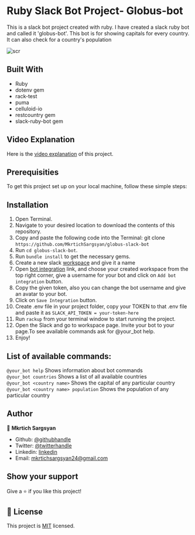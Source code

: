 # Ruby Slack Bot Project- Globus-bot

This is a slack bot project created with ruby. I have created a slack ruby bot and called it 'globus-bot'. This bot is for showing capitals for every country. It can also check for a country's population

![scr](https://user-images.githubusercontent.com/31889642/93992741-f7aa1380-fd9e-11ea-94d2-03541d76efc2.png)

## Built With 

* Ruby
* dotenv gem
* rack-test
* puma
* celluloid-io
* restcountry gem
* slack-ruby-bot gem

## Video Explanation

Here is the [video explanation](https://www.loom.com/share/9b2cad839523432293abd9d1ae8ae43b) of this project.

## Prerequisities

To get this project set up on your local machine, follow these simple steps:

## Installation

1. Open Terminal.
2. Navigate to your desired location to download the contents of this repository.
3. Copy and paste the following code into the Terminal: git clone ```https://github.com/MkrtichSargsyan/globus-slack-bot```
4. Run ```cd globus-slack-bot```.
5. Run ```bundle install``` to get the necessary gems.
6. Create a new slack [workspace](https://slack.com/get-started#/create) and give it a name
7. Open [bot integration](http://slack.com/services/new/bot) link, and choose your created workspace from the top right corner, give a username for your bot and click on ```Add bot integration``` button.
8. Copy the given token, also you can change the bot username and give an avatar to your bot.
9. Click on ```Save Integration``` button.
10. Create .env file in your project folder, copy your TOKEN to that .env file and paste it as ```SLACK_API_TOKEN = your-token-here```
11. Run ```rackup``` from your terminal window to start running the project.
12. Open the Slack and go to workspace page. Invite your bot to your page.To see available commands ask for @your_bot help.
13. Enjoy!

## List of available commands:

```@your_bot help``` Shows information about bot commands <br>
```@your_bot countries``` Shows a list of all available countries <br>
```@your_bot <country name>``` Shows the capital of any particular country <br>
```@your_bot <country name> population``` Shows the population of any particular country

## Author

👤 **Mkrtich Sargsyan**

- Github: [@githubhandle](https://github.com/MkrtichSargsyan)
- Twitter: [@twitterhandle](https://twitter.com/MkrtichSargsyan)
- Linkedin: [linkedin](https://www.linkedin.com/in/mkrtich-sargsyan-921ab0152/)
- Email:  mkrtichsargsyan24@gmail.com

## Show your support

Give a ⭐️ if you like this project!

## 📝 License

This project is [MIT](lic.url) licensed.